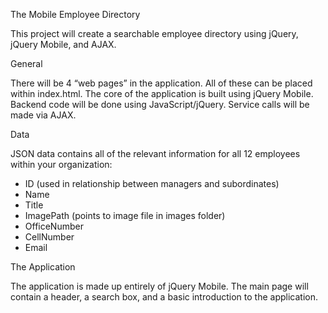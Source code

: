 The Mobile Employee Directory

This project will create a searchable employee directory using jQuery, jQuery Mobile, and AJAX.

General

There will be 4 “web pages” in the application. All of these can be placed within index.html. 
The core of the application is built using jQuery Mobile. Backend code will be done using JavaScript/jQuery. Service calls will be made via AJAX.

Data

JSON data contains all of the relevant information for all 12 employees within your organization:

- ID (used in relationship between managers and subordinates)
- Name
- Title
- ImagePath (points to image file in images folder)
- OfficeNumber
- CellNumber
- Email

The Application

The application is made up entirely of jQuery Mobile. The main page will contain a header, a search box, and a basic introduction to the application.

